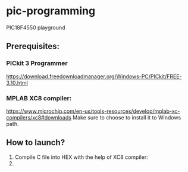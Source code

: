# pic-programming
PIC18F4550 playground

## Prerequisites:
### PICkit 3 Programmer
https://download.freedownloadmanager.org/Windows-PC/PICkit/FREE-3.10.html

### MPLAB XC8 compiler:
https://www.microchip.com/en-us/tools-resources/develop/mplab-xc-compilers/xc8#downloads
Make sure to choose to install it to Windows path.

## How to launch?
1. Compile C file into HEX with the help of XC8 compiler:
2. 
